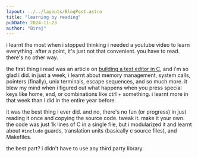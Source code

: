 ```yaml
---
layout: ../../layouts/BlogPost.astro
title: "learning by reading"
pubDate: 2024-11-23
author: "Biraj"
---
```


i learnt the most when i stopped thinking i needed a youtube video to learn everything. after a point, it's just not that convenient. you have to read. there's no other way.

the first thing i read was an article on [building a text editor in C](https://viewsourcecode.org/snaptoken/kilo/), and i'm so glad i did. in just a week, i learnt about memory management, system calls, pointers (finally), unix terminals, escape sequences, and so much more. it blew my mind when i figured out what happens when you press special keys like home, end, or combinations like ctrl + something. i learnt more in that week than i did in the entire year before.

it was the best thing i ever did. and no, there's no fun (or progress) in just reading it once and copying the source code. tweak it. make it your own. the code was just 1k lines of C in a single file, but i modularized it and learnt about `#include` guards, translation units (basically c source files), and Makefiles.

the best part? i didn't have to use any third party library.
